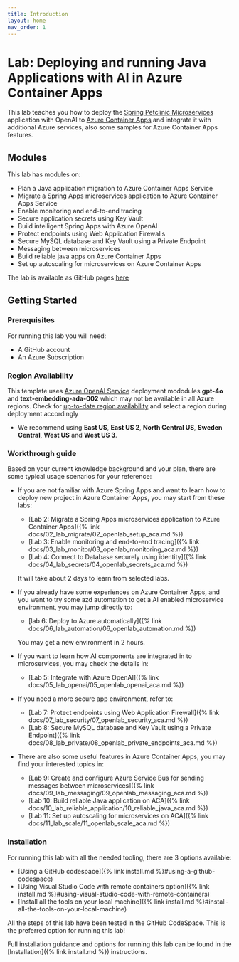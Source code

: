 ```yaml
---
title: Introduction
layout: home
nav_order: 1
---
```


# Lab: Deploying and running Java Applications with AI in Azure Container Apps

This lab teaches you how to deploy the [Spring Petclinic Microservices](https://github.com/Azure-Samples/java-microservices-aca-lab/tree/main/src) application with OpenAI to [Azure Container Apps](https://learn.microsoft.com/azure/container-apps/overview) and integrate it with additional Azure services, also some samples for Azure Container Apps features.

## Modules

This lab has modules on:

* Plan a Java application migration to Azure Container Apps Service
* Migrate a Spring Apps microservices application to Azure Container Apps Service
* Enable monitoring and end-to-end tracing
* Secure application secrets using Key Vault
* Build intelligent Spring Apps with Azure OpenAI
* Protect endpoints using Web Application Firewalls
* Secure MySQL database and Key Vault using a Private Endpoint
* Messaging between microservices
* Build reliable java apps on Azure Container Apps
* Set up autoscaling for microservices on Azure Container Apps

The lab is available as GitHub pages [here](https://azure-samples.github.io/java-microservices-aca-lab/)

## Getting Started

### Prerequisites

For running this lab you will need:

* A GitHub account
* An Azure Subscription

### Region Availability

This template uses [Azure OpenAI Service](https://learn.microsoft.com/en-us/azure/ai-services/openai/overview) deployment mododules **gpt-4o** and **text-embedding-ada-002** which may not be available in all Azure regions. Check for [up-to-date region availability](https://learn.microsoft.com/azure/ai-services/openai/concepts/models#standard-deployment-model-availability) and select a region during deployment accordingly

  * We recommend using **East US**, **East US 2**, **North Central US**, **Sweden Central**, **West US** and **West US 3**.

### Workthrough guide

Based on your current knowledge background and your plan, there are some typical usage scenarios for your reference:

* If you are not familiar with Azure Spring Apps and want to learn how to deploy new project in Azure Container Apps, you may start from these labs:
  * [Lab 2: Migrate a Spring Apps microservices application to Azure Container Apps]({% link docs/02_lab_migrate/02_openlab_setup_aca.md %})
  * [Lab 3: Enable monitoring and end-to-end tracing]({% link docs/03_lab_monitor/03_openlab_monitoring_aca.md %})
  * [Lab 4: Connect to Database securely using identity]({% link docs/04_lab_secrets/04_openlab_secrets_aca.md %})

  It will take about 2 days to learn from selected labs.

* If you already have some experiences on Azure Container Apps, and you want to try some azd automation to get a AI enabled microservice environment, you may jump directly to:
  * [lab 6: Deploy to Azure automatically]({% link docs/06_lab_automation/06_openlab_automation.md %})

  You may get a new environment in 2 hours.

* If you want to learn how AI components are integrated in to microservices, you may check the details in:
  * [Lab 5: Integrate with Azure OpenAI]({% link docs/05_lab_openai/05_openlab_openai_aca.md %})

* If you need a more secure app environment, refer to:
  * [Lab 7: Protect endpoints using Web Application Firewall]({% link docs/07_lab_security/07_openlab_security_aca.md %})
  * [Lab 8: Secure MySQL database and Key Vault using a Private Endpoint]({% link docs/08_lab_private/08_openlab_private_endpoints_aca.md %})

* There are also some useful features in Azure Container Apps, you may find your interested topics in:
  * [Lab 9: Create and configure Azure Service Bus for sending messages between microservices]({% link docs/09_lab_messaging/09_openlab_messaging_aca.md %})
  * [Lab 10: Build reliable Java application on ACA]({% link docs/10_lab_reliable_application/10_reliable_java_aca.md %})
  * [Lab 11: Set up autoscaling for microservices on ACA]({% link docs/11_lab_scale/11_openlab_scale_aca.md %})

### Installation

For running this lab with all the needed tooling, there are 3 options available:

* [Using a GitHub codespace]({% link install.md %}#using-a-github-codespace)
* [Using Visual Studio Code with remote containers option]({% link install.md %}#using-visual-studio-code-with-remote-containers)
* [Install all the tools on your local machine]({% link install.md %}#install-all-the-tools-on-your-local-machine)

All the steps of this lab have been tested in the GitHub CodeSpace. This is the preferred option for running this lab!

Full installation guidance and options for running this lab can be found in the [Installation]({% link install.md %}) instructions.
